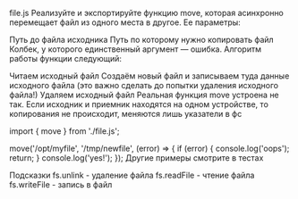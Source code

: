 file.js
Реализуйте и экспортируйте функцию move, которая асинхронно перемещает файл из одного места в другое. Ее параметры:

Путь до файла исходника
Путь по которому нужно копировать файл
Колбек, у которого единственный аргумент — ошибка.
Алгоритм работы функции следующий:

Читаем исходный файл
Создаём новый файл и записываем туда данные исходного файла (это важно сделать до попытки удаления исходного файла!)
Удаляем исходный файл
Реальная функция move устроена не так. Если исходник и приемник находятся на одном устройстве, то копирования не происходит, меняются лишь указатели в фс

import { move } from './file.js';

move('/opt/myfile', '/tmp/newfile', (error) => {
  if (error) {
    console.log('oops');
    return;
  }
  console.log('yes!');
});
Другие примеры смотрите в тестах

Подсказки
fs.unlink - удаление файла
fs.readFile - чтение файла
fs.writeFile - запись в файл